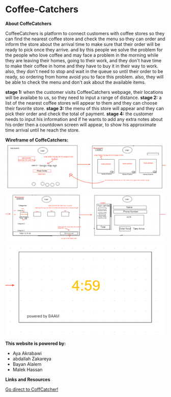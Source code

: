# Coffee-Catchers

**About CoffeCatchers**

CoffeeCatchers is platform to connect customers with coffee stores so they can find the nearest coffee store and check the menu so they can order and inform the store about the arrival time to make sure that their order will be ready to pick once they arrive.
and by this people we solve the problem for the people who love coffee and may face a problem in the morning while they are leaving their homes, going to their work, and they don't have time to make their coffee in home and they have to buy it in their way to work. also, they don't need to stop and wait in the queue so until their order to be ready, so ordering from home avoid you to face this problem. also, they will be able to check the menu and don't ask about the available items.

**stage 1:** 
when the customer visits CoffeeCatchers webpage, their locations will be availabe to us, so they need to input a range of distance.
**stage 2:** a list of the nearest coffee stores will appear to them and they can choose their favorite store. 
**stage 3:** the menu of this store will appear and they can pick their order and check the total of payment.
**stage 4:** the customer needs to input his information and if he wants to add any extra notes about his order then a countdown screen will appear, to show his approximate time arrival until he reach the store.

**Wireframe of CoffeCatchers:**
![Wireframe](imges\wireframe\first-two-pages.png) ![Wireframe](imges\wireframe\second-two-pages.png) ![Wireframe](imges\wireframe\finalPage.png) 

**This website is powered by:**
- Aya Akrabawi
- abdallah Zakareya
- Bayan Alalem
- Malek Hassan




**Links and Resources**


[Go direct to CoffCatcher!](https://baam-team.github.io/CoffeeCatchers/)